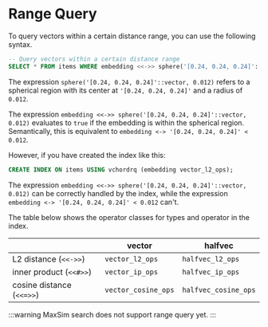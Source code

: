 # Range Query

To query vectors within a certain distance range, you can use the following syntax.
```SQL
-- Query vectors within a certain distance range
SELECT * FROM items WHERE embedding <<->> sphere('[0.24, 0.24, 0.24]'::vector, 0.012);
```

The expression `sphere('[0.24, 0.24, 0.24]'::vector, 0.012)` refers to a spherical region with its center at `'[0.24, 0.24, 0.24]'` and a radius of `0.012`.

The expression `embedding <<->> sphere('[0.24, 0.24, 0.24]'::vector, 0.012)` evaluates to `true` if the embedding is within the spherical region. Semantically, this is equivalent to `embedding <-> '[0.24, 0.24, 0.24]' < 0.012`.

However, if you have created the index like this:

```SQL
CREATE INDEX ON items USING vchordrq (embedding vector_l2_ops);
```

The expression `embedding <<->> sphere('[0.24, 0.24, 0.24]'::vector, 0.012)` can be correctly handled by the index, while the expression `embedding <-> '[0.24, 0.24, 0.24]' < 0.012` can't.

The table below shows the operator classes for types and operator in the index.

|                           | vector              | halfvec              |
| ------------------------- | ------------------- | -------------------- |
| L2 distance (`<<->>`)     | `vector_l2_ops`     | `halfvec_l2_ops`     |
| inner product (`<<#>>`)   | `vector_ip_ops`     | `halfvec_ip_ops`     |
| cosine distance (`<<=>>`) | `vector_cosine_ops` | `halfvec_cosine_ops` |

:::warning
MaxSim search does not support range query yet.
:::

